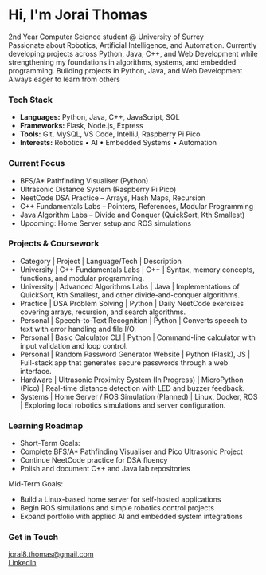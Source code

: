 #  Hi, I'm Jorai Thomas  
2nd Year Computer Science student @ University of Surrey  
Passionate about Robotics, Artificial Intelligence, and Automation.
Currently developing projects across Python, Java, C++, and Web Development while strengthening my foundations in algorithms, systems, and embedded programming.
Building projects in Python, Java, and Web Development  
Always eager to learn from others

### Tech Stack
- **Languages:** Python, Java, C++, JavaScript, SQL  
- **Frameworks:** Flask, Node.js, Express  
- **Tools:** Git, MySQL, VS Code, IntelliJ, Raspberry Pi Pico
- **Interests:** Robotics • AI • Embedded Systems • Automation

###  Current Focus
- BFS/A* Pathfinding Visualiser (Python)
- Ultrasonic Distance System (Raspberry Pi Pico)
- NeetCode DSA Practice – Arrays, Hash Maps, Recursion
- C++ Fundamentals Labs – Pointers, References, Modular Programming
- Java Algorithm Labs – Divide and Conquer (QuickSort, Kth Smallest)
- Upcoming: Home Server setup and ROS simulations

### Projects & Coursework
- Category	| Project |	Language/Tech |	Description
- University	| C++ Fundamentals Labs |	C++	| Syntax, memory concepts, functions, and modular programming.
- University |	Advanced Algorithms Labs	| Java |	Implementations of QuickSort, Kth Smallest, and other divide-and-conquer algorithms.
- Practice	| DSA Problem Solving	| Python	| Daily NeetCode exercises covering arrays, recursion, and search algorithms.
- Personal	| Speech-to-Text Recognition	| Python	| Converts speech to text with error handling and file I/O.
- Personal	| Basic Calculator CLI	| Python	| Command-line calculator with input validation and loop control.
- Personal | Random Password Generator Website	| Python (Flask), JS	| Full-stack app that generates secure passwords through a web interface.
- Hardware | Ultrasonic Proximity System (In Progress)	| MicroPython (Pico)	| Real-time distance detection with LED and buzzer feedback.
- Systems | Home Server / ROS Simulation (Planned)	| Linux, Docker, ROS	| Exploring local robotics simulations and server configuration.

### Learning Roadmap
- Short-Term Goals:
- Complete BFS/A* Pathfinding Visualiser and Pico Ultrasonic Project
- Continue NeetCode practice for DSA fluency
- Polish and document C++ and Java lab repositories

Mid-Term Goals:
- Build a Linux-based home server for self-hosted applications
- Begin ROS simulations and simple robotics control projects
- Expand portfolio with applied AI and embedded system integrations

### Get in Touch
jorai8.thomas@gmail.com  
[LinkedIn](https://www.linkedin.com/in/jorai-thomas-cs)
